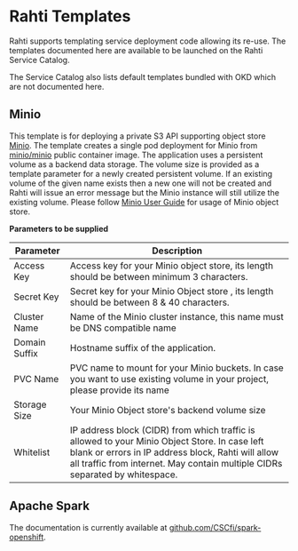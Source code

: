 # Rahti Templates

Rahti supports templating service deployment code allowing its re-use. The
templates documented here are available to be launched on the Rahti Service
Catalog.

The Service Catalog also lists default templates bundled with OKD which are not
documented here.

## Minio

This template is for deploying a private S3 API supporting object store
[Minio](https://min.io/). The template creates a single pod deployment for
Minio from [minio/minio](https://hub.docker.com/r/minio/minio) public container
image. The application uses a persistent volume as a backend data storage. The
volume size is provided as a template parameter for a newly created persistent
volume. If an existing volume of the given name exists then a new one will not
be created and Rahti will issue an error message but the Minio instance will
still utilize the existing volume. Please follow 
[Minio User Guide](https://docs.min.io/docs/minio-quickstart-guide.html)
for usage of Minio object store.

**Parameters to be supplied**

|Parameter|	Description|
|---------|------------|
|Access Key	| Access key for your Minio object store, its length should be between minimum 3 characters.|
|Secret Key	|Secret key for your Minio Object store , its length should be between 8 & 40 characters.|
|Cluster Name	|Name of the Minio cluster instance, this name must be DNS compatible name|
|Domain Suffix	| Hostname suffix of the application.|
|PVC Name |	PVC name to mount for your Minio buckets. In case you want to use existing volume in your project, please provide its name|
|Storage Size|	Your Minio Object store's backend volume size|
|Whitelist|	IP address block (CIDR) from which traffic is allowed to your Minio Object Store. In case left blank or errors in IP address block, Rahti will allow all traffic from internet. May contain multiple CIDRs separated by whitespace.|

## Apache Spark

The documentation is currently available at
[github.com/CSCfi/spark-openshift](https://github.com/CSCfi/spark-openshift).
